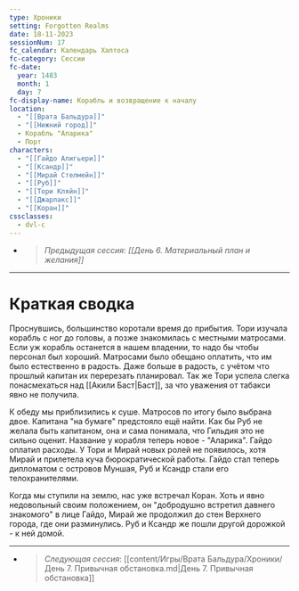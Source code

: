 ```yaml
---
type: Хроники
setting: Forgotten Realms
date: 18-11-2023
sessionNum: 17
fc_calendar: Календарь Хаптоса
fc-category: Сессии
fc-date:
  year: 1483
  month: 1
  day: 7
fc-display-name: Корабль и возвращение к началу
location:
  - "[[Врата Бальдура]]"
  - "[[Нижний город]]"
  - Корабль "Аларика"
  - Порт
characters:
  - "[[Гайдо Алигьери]]"
  - "[[Ксандр]]"
  - "[[Мирай Стелмейн]]"
  - "[[Руб]]"
  - "[[Тори Кляйн]]"
  - "[[Джарлакс]]"
  - "[[Коран]]"
cssclasses:
  - dvl-c
---
```


<!-- QueryToSerialize: LIST without ID "> *Предыдущая сессия*: *" + file.link + "*" From "content/Игры/Врата Бальдура/Хроники" WHERE sessionNum < this.sessionNum SORT sessionNum desc Limit 1 -->
<!-- SerializedQuery: LIST without ID "> *Предыдущая сессия*: *" + file.link + "*" From "content/Игры/Врата Бальдура/Хроники" WHERE sessionNum < this.sessionNum SORT sessionNum desc Limit 1 -->
- > *Предыдущая сессия*: *[[День 6. Материальный план и желания]]*
<!-- SerializedQuery END -->

---

# Краткая сводка
Проснувшись, большинство коротали время до прибытия. Тори изучала корабль с ног до головы, а позже знакомилась с местными матросами. Если уж корабль останется в нашем владении, то надо бы чтобы персонал был хороший. Матросами было обещано оплатить, что им было естественно в радость. Даже больше в радость, с учётом что прошлый капитан их перерезать планировал.
Так же Тори успела слегка понасмехаться над [[Акили Баст|Баст]], за что уважения от табакси явно не получила.

К обеду мы приблизились к суше. Матросов по итогу было выбрана двое. Капитана "на бумаге" предстояло ещё найти. Как бы Руб не желала быть капитаном, она и сама понимала, что Гильдия это не сильно оценит. Название у корабля теперь новое - "Аларика". Гайдо оплатил расходы. 
У Тори и Мирай новых ролей не появилось, хотя Мирай и прилетела куча бюрократической работы.
Гайдо стал теперь дипломатом с островов Муншая, Руб и Ксандр стали его телохранителями. 

Когда мы ступили на землю, нас уже встречал Коран. Хоть и явно недовольный своим положением, он "добродушно встретил давнего знакомого" в лице Гайдо, Мирай же продолжил до стен Верхнего города, где они разминулись. Руб и Ксандр же пошли другой дорожкой - к ней домой. 


---
<!-- QueryToSerialize: LIST without ID "> *Следующая сессия*: " + file.link From "content/Игры/Врата Бальдура/Хроники" WHERE sessionNum > this.sessionNum SORT sessionNum asc Limit 1 -->
<!-- SerializedQuery: LIST without ID "> *Следующая сессия*: " + file.link From "content/Игры/Врата Бальдура/Хроники" WHERE sessionNum > this.sessionNum SORT sessionNum asc Limit 1 -->
- > *Следующая сессия*: [[content/Игры/Врата Бальдура/Хроники/День 7. Привычная обстановка.md|День 7. Привычная обстановка]]
<!-- SerializedQuery END -->
